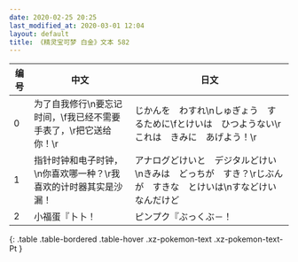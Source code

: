 ```yaml
---
date: 2020-02-25 20:25
last_modified_at: 2020-03-01 12:04
layout: default
title: 《精灵宝可梦 白金》文本 582
---
```

| 编号 | 中文 | 日文 |
| ---- | ---- | ---- |
| 0 | 为了自我修行\n要忘记时间，\f我已经不需要手表了，\r把它送给你！\r | じかんを　わすれ\nしゅぎょう　するために\fとけいは　ひつようない\rこれは　きみに　あげよう！\r |
| 1 | 指针时钟和电子时钟，\n你喜欢哪一种？\r我喜欢的计时器其实是沙漏！ | アナログどけいと　デジタルどけい\nきみは　どっちが　すき？\rじぶんが　すきな　とけいは\nすなどけい　なんだけど |
| 2 | 小福蛋『卜卜！ | ピンプク『ぶっくぶ－！ |
{: .table .table-bordered .table-hover .xz-pokemon-text .xz-pokemon-text-Pt }
